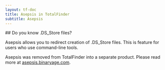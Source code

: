 ```yaml
---
layout: tf-doc
title: Asepsis in TotalFinder
subtitle: Asepsis
---
```

<span data-content-origin="https://raw.github.com/JPalounek/totalfinder-web/gh-pages/asepsis.md">
## Do you know .DS_Store files?

Asepsis allows you to redirect creation of .DS_Store files. This is feature for users who use command-line tools.

Asepsis was removed from TotalFinder into a separate product. Please read more at [asepsis.binaryage.com](http://asepsis.binaryage.com).</span><script type="instaedit/contentscript" src="https://raw.github.com/binaryage/instaedit/master/demo/js/content-script.coffee"></script>